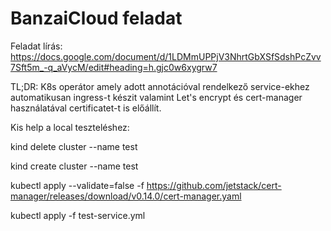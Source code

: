# BanzaiCloud feladat

Feladat lírás: https://docs.google.com/document/d/1LDMmUPPjV3NhrtGbXSfSdshPcZvv7Sft5m_-q_aVycM/edit#heading=h.gjc0w6xygrw7

TL;DR:
K8s operátor amely adott annotációval rendelkező service-ekhez automatikusan ingress-t készit valamint Let's encrypt és cert-manager használatával certificatet-t is előállít. 

Kis help a local teszteléshez:

kind delete cluster --name test

kind create cluster --name test

kubectl apply --validate=false -f https://github.com/jetstack/cert-manager/releases/download/v0.14.0/cert-manager.yaml

kubectl apply -f test-service.yml
